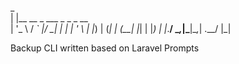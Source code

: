  _                            
| |__   __ _  ___ _   _ _ __  
| '_ \ / _` |/ __| | | | '_ \ 
| |_) | (_| | (__| |_| | |_) |
|_.__/ \__,_|\___|\__,_| .__/ 
                       |_|    

Backup CLI written based on Laravel Prompts

